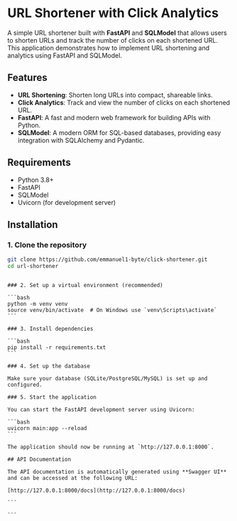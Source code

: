 # URL Shortener with Click Analytics

A simple URL shortener built with **FastAPI** and **SQLModel** that allows users to shorten URLs and track the number of clicks on each shortened URL. This application demonstrates how to implement URL shortening and analytics using FastAPI and SQLModel.

## Features

- **URL Shortening**: Shorten long URLs into compact, shareable links.
- **Click Analytics**: Track and view the number of clicks on each shortened URL.
- **FastAPI**: A fast and modern web framework for building APIs with Python.
- **SQLModel**: A modern ORM for SQL-based databases, providing easy integration with SQLAlchemy and Pydantic.

## Requirements

- Python 3.8+
- FastAPI
- SQLModel
- Uvicorn (for development server)

## Installation

### 1. Clone the repository

```bash
git clone https://github.com/emmanuel1-byte/click-shortener.git
cd url-shortener
```
````

### 2. Set up a virtual environment (recommended)

```bash
python -m venv venv
source venv/bin/activate  # On Windows use `venv\Scripts\activate`
```

### 3. Install dependencies

```bash
pip install -r requirements.txt
```

### 4. Set up the database

Make sure your database (SQLite/PostgreSQL/MySQL) is set up and configured.

### 5. Start the application

You can start the FastAPI development server using Uvicorn:

```bash
uvicorn main:app --reload
```

The application should now be running at `http://127.0.0.1:8000`.

## API Documentation

The API documentation is automatically generated using **Swagger UI** and can be accessed at the following URL:

[http://127.0.0.1:8000/docs](http://127.0.0.1:8000/docs)

```

```
